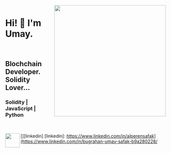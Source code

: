 <img src="https://media3.giphy.com/media/v1.Y2lkPTc5MGI3NjExNmVlMTc0MjYyNDNhY2E0N2U2MzU0MWI5OTRmZmNhNDIyYWExOTFhYyZlcD12MV9pbnRlcm5hbF9naWZzX2dpZklkJmN0PWc/bmIlbQHuyYNIEt6lD3/giphy.gif" align="right" width="350" height="350">

# Hi! :wave: I'm Umay. 

<br />

## Blochchain Developer. Solidity Lover... 
### Solidity | JavaScript | Python

<br />

[<img  width="45" src="https://cdn-icons-png.flaticon.com/512/145/145807.png" align="left" />][linkedin]
[linkedin]: https://www.linkedin.com/in/alperensafak](https://www.linkedin.com/in/bugrahan-umay-safak-b9a280228/

